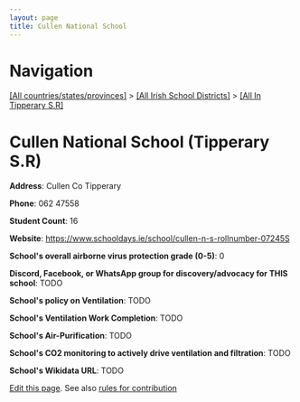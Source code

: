 ```yaml
---
layout: page
title: Cullen National School
---
```

# Navigation

[[All countries/states/provinces]](../../..) > [[All Irish School Districts]](../..) > [[All In Tipperary S.R]](..)

# Cullen National School (Tipperary S.R)

**Address**: Cullen Co Tipperary

**Phone**: 062 47558

**Student Count**: 16

**Website**: <https://www.schooldays.ie/school/cullen-n-s-rollnumber-07245S>

**School's overall airborne virus protection grade (0-5)**: 0

**Discord, Facebook, or WhatsApp group for discovery/advocacy for THIS school**: TODO

**School's policy on Ventilation**: TODO

**School's Ventilation Work Completion**: TODO

**School's Air-Purification**: TODO

**School's CO2 monitoring to actively drive ventilation and filtration**: TODO

**School's Wikidata URL**: TODO


[Edit this page](https://github.com/ventilate-schools/Ireland/edit/main/./Tipperary_S.R/Cullen_National_School.md). See also [rules for contribution](../../../contribution-rules/)